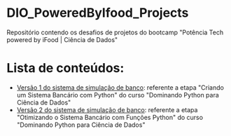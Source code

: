 # DIO_PoweredByIfood_Projects
Repositório contendo os desafios de projetos do bootcamp "Potência Tech powered by iFood | Ciência de Dados"

# Lista de conteúdos:

  - [Versão 1 do sistema de simulação de banco](sis_banco_v1): referente a etapa "Criando um Sistema Bancário com Python" do curso "Dominando Python para Ciência de Dados" 
  - [Versão 2 do sistema de simulação de banco](sis_banco_v2): referente a etapa "Otimizando o Sistema Bancário com Funções Python" do curso "Dominando Python para Ciência de Dados"
